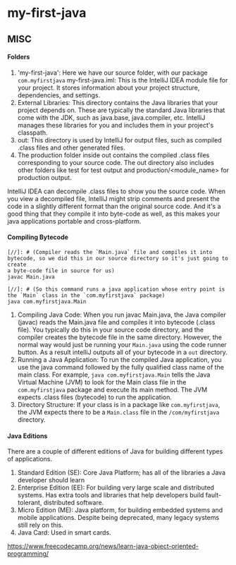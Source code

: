 # my-first-java









## MISC
#### Folders
1. 'my-first-java': Here we have our source folder, with our package `com.myfirstjava`
   my-first-java.iml: This is the IntelliJ IDEA module file for your project. It stores information about your project structure, dependencies, and settings.
2. External Libraries: This directory contains the Java libraries that your project depends on. These are typically the standard Java libraries that come with the JDK, such as java.base, java.compiler, etc. IntelliJ manages these libraries for you and includes them in your project's classpath.
3. out: This directory is used by IntelliJ for output files, such as compiled .class files and other generated files. 
4. The production folder inside out contains the compiled .class files corresponding to your source code. The out directory also includes other folders like test for test output and production/<module_name> for production output.

IntelliJ IDEA can decompile .class files to show you the source code. When you view a decompiled file, IntelliJ might 
strip comments and present the code in a slightly different format than the original source code. And it's a good thing that they 
compile it into byte-code as well, as this makes your java applications portable and cross-platform.

#### Compiling Bytecode 
```
[//]: # (Compiler reads the `Main.java` file and compiles it into bytecode, so we did this in our source directory so it's just going to create 
a byte-code file in source for us)
javac Main.java

[//]: # (So this command runs a java application whose entry point is the `Main` class in the `com.myfirstjava` package)
java com.myfirstjava.Main
```
1. Compiling Java Code: When you run javac Main.java, the Java compiler (javac) reads the Main.java file and compiles it into bytecode (.class file). 
You typically do this in your source code directory, and the compiler creates the bytecode file in the same directory. However, the normal
way would just be running your `Main.java` using the code runner button. As a result intelliJ outputs all of your bytecode in a `out` directory.
2. Running a Java Application: To run the compiled Java application, you use the java command followed by the fully qualified 
class name of the main class. For example, `java com.myfirstjava.Main` tells the Java Virtual Machine (JVM) to look for the Main class file
in the `com.myfirstjava` package and execute its main method. The JVM expects .class files (bytecode) to run the application.
3. Directory Structure: If your class is in a package like `com.myfirstjava`, the JVM expects there to be a `Main.class` file in
the `/com/myfirstjava` directory.

#### Java Editions
There are a couple of different editions of Java for building different types of applications.  

1. Standard Edition (SE): Core Java Platform; has all of the libraries a Java developer should learn
2. Enterprise Edition (EE): For building very large scale and distributed systems. Has extra tools and libraries that help developers build fault-tolerant, distributed software. 
3. Micro Edition (ME): Java platform, for building embedded systems and mobile applications. Despite being deprecated, many legacy systems still rely on this.  
4. Java Card: Used in smart cards.

https://www.freecodecamp.org/news/learn-java-object-oriented-programming/